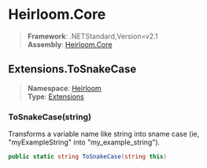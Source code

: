 # Heirloom.Core

> **Framework**: .NETStandard,Version=v2.1  
> **Assembly**: [Heirloom.Core][0]  

## Extensions.ToSnakeCase

> **Namespace**: [Heirloom][0]  
> **Type**: [Extensions][1]  

### ToSnakeCase(string)

Transforms a variable name like string into sname case (ie, "myExampleString" into "my_example_string").

```cs
public static string ToSnakeCase(string this)
```

[0]: ../../../Heirloom.Core.md
[1]: ../Extensions.md
